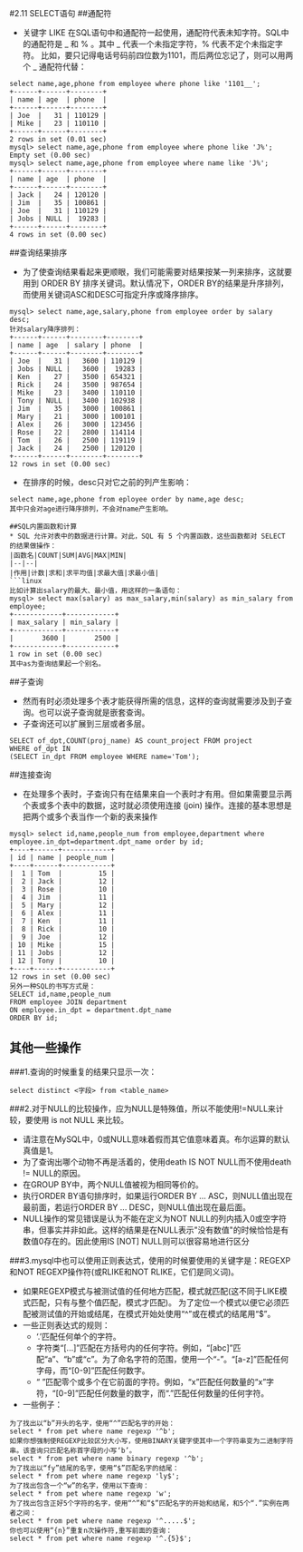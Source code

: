 #2.11 SELECT语句
##通配符
* 关键字 LIKE 在SQL语句中和通配符一起使用，通配符代表未知字符。SQL中的通配符是 \_ 和 % 。其中 _ 代表一个未指定字符，% 代表不定个未指定字符。
比如，要只记得电话号码前四位数为1101，而后两位忘记了，则可以用两个 _ 通配符代替：
```linux
select name,age,phone from employee where phone like '1101__';
+------+------+--------+
| name | age  | phone  |
+------+------+--------+
| Joe  |   31 | 110129 |
| Mike |   23 | 110110 |
+------+------+--------+
2 rows in set (0.01 sec)
mysql> select name,age,phone from employee where phone like 'J%';
Empty set (0.00 sec)
mysql> select name,age,phone from employee where name like 'J%';
+------+------+--------+
| name | age  | phone  |
+------+------+--------+
| Jack |   24 | 120120 |
| Jim  |   35 | 100861 |
| Joe  |   31 | 110129 |
| Jobs | NULL |  19283 |
+------+------+--------+
4 rows in set (0.00 sec)
```

##查询结果排序
* 为了使查询结果看起来更顺眼，我们可能需要对结果按某一列来排序，这就要用到 ORDER BY 排序关键词。默认情况下，ORDER BY的结果是升序排列，而使用关键词ASC和DESC可指定升序或降序排序。
```linux
mysql> select name,age,salary,phone from employee order by salary desc;
针对salary降序排列：
+------+------+--------+--------+
| name | age  | salary | phone  |
+------+------+--------+--------+
| Joe  |   31 |   3600 | 110129 |
| Jobs | NULL |   3600 |  19283 |
| Ken  |   27 |   3500 | 654321 |
| Rick |   24 |   3500 | 987654 |
| Mike |   23 |   3400 | 110110 |
| Tony | NULL |   3400 | 102938 |
| Jim  |   35 |   3000 | 100861 |
| Mary |   21 |   3000 | 100101 |
| Alex |   26 |   3000 | 123456 |
| Rose |   22 |   2800 | 114114 |
| Tom  |   26 |   2500 | 119119 |
| Jack |   24 |   2500 | 120120 |
+------+------+--------+--------+
12 rows in set (0.00 sec)
```
* 在排序的时候，desc只对它之前的列产生影响：
```linux
select name,age,phone from eployee order by name,age desc;
其中只会对age进行降序排列，不会对name产生影响。

##SQL内置函数和计算
* SQL 允许对表中的数据进行计算。对此，SQL 有 5 个内置函数，这些函数都对 SELECT 的结果做操作：
|函数名|COUNT|SUM|AVG|MAX|MIN|
|--|--|
|作用|计数|求和|求平均值|求最大值|求最小值|
```linux
比如计算出salary的最大、最小值，用这样的一条语句：
mysql> select max(salary) as max_salary,min(salary) as min_salary from employee;
+------------+------------+
| max_salary | min_salary |
+------------+------------+
|       3600 |       2500 |
+------------+------------+
1 row in set (0.00 sec)
其中as为查询结果起一个别名。
```

##子查询
* 然而有时必须处理多个表才能获得所需的信息，这样的查询就需要涉及到子查询。也可以说子查询就是嵌套查询。
* 子查询还可以扩展到三层或者多层。

```linux
SELECT of_dpt,COUNT(proj_name) AS count_project FROM project
WHERE of_dpt IN
(SELECT in_dpt FROM employee WHERE name='Tom');
```

##连接查询
* 在处理多个表时，子查询只有在结果来自一个表时才有用。但如果需要显示两个表或多个表中的数据，这时就必须使用连接 (join) 操作。连接的基本思想是把两个或多个表当作一个新的表来操作

```linux
mysql> select id,name,people_num from employee,department where employee.in_dpt=department.dpt_name order by id;
+----+------+------------+
| id | name | people_num |
+----+------+------------+
|  1 | Tom  |         15 |
|  2 | Jack |         12 |
|  3 | Rose |         10 |
|  4 | Jim  |         11 |
|  5 | Mary |         12 |
|  6 | Alex |         11 |
|  7 | Ken  |         11 |
|  8 | Rick |         10 |
|  9 | Joe  |         12 |
| 10 | Mike |         15 |
| 11 | Jobs |         12 |
| 12 | Tony |         10 |
+----+------+------------+
12 rows in set (0.00 sec)
另外一种SQL的书写方式是：
SELECT id,name,people_num
FROM employee JOIN department
ON employee.in_dpt = department.dpt_name
ORDER BY id;
```
## 其他一些操作
###1.查询的时候重复的结果只显示一次：
```linux
select distinct <字段> from <table_name>
```
###2.对于NULL的比较操作，应为NULL是特殊值，所以不能使用!=NULL来计较，要使用 is not NULL 来比较。
* 请注意在MySQL中，0或NULL意味着假而其它值意味着真。布尔运算的默认真值是1。
* 为了查询出哪个动物不再是活着的，使用death IS NOT NULL而不使用death != NULL的原因。
* 在GROUP BY中，两个NULL值被视为相同等价的。
* 执行ORDER BY语句排序时，如果运行ORDER BY ... ASC，则NULL值出现在最前面，若运行ORDER BY ... DESC，则NULL值出现在最后面。
* NULL操作的常见错误是认为不能在定义为NOT NULL的列内插入0或空字符串，但事实并非如此。这样的结果是在NULL表示"没有数值"的时候恰恰是有数值0存在的。因此使用IS [NOT] NULL则可以很容易地进行区分

###3.mysql中也可以使用正则表达式，使用的时候要使用的关键字是：REGEXP和NOT REGEXP操作符(或RLIKE和NOT RLIKE，它们是同义词)。
* 如果REGEXP模式与被测试值的任何地方匹配，模式就匹配(这不同于LIKE模式匹配，只有与整个值匹配，模式才匹配)。 为了定位一个模式以便它必须匹配被测试值的开始或结尾，在模式开始处使用“^”或在模式的结尾用“$”。
* 一些正则表达式的规则：
    * ‘.’匹配任何单个的字符。
    * 字符类“[...]”匹配在方括号内的任何字符。例如，“[abc]”匹配“a”、“b”或“c”。为了命名字符的范围，使用一个“-”。“[a-z]”匹配任何字母，而“[0-9]”匹配任何数字。
    * “ ”匹配零个或多个在它前面的字符。例如，“x”匹配任何数量的“x”字符，“[0-9]”匹配任何数量的数字，而“.”匹配任何数量的任何字符。
* 一些例子：
```linux
为了找出以“b”开头的名字，使用“^”匹配名字的开始：
select * from pet where name regexp '^b';
如果你想强制使REGEXP比较区分大小写，使用BINARY关键字使其中一个字符串变为二进制字符串。该查询只匹配名称首字母的小写‘b’。
select * from pet where name binary regexp '^b';
为了找出以“fy”结尾的名字，使用“$”匹配名字的结尾：
select * from pet where name regexp 'ly$';
为了找出包含一个“w”的名字，使用以下查询：
select * from pet where name regexp 'w';
为了找出包含正好5个字符的名字，使用“^”和“$”匹配名字的开始和结尾，和5个“.”实例在两者之间：
select * from pet where name regexp '^.....$';
你也可以使用“{n}”重复n次操作符,重写前面的查询：
select * from pet where name regexp '^.{5}$';
```







